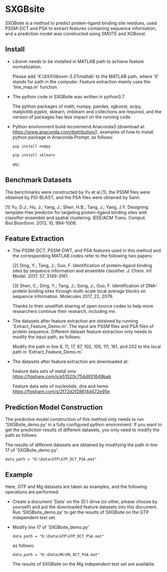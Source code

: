 # SXGBsite  
SXGBsite is a method to predict protein-ligand binding site residues, used PSSM-DCT and PSA to extract features containing sequence information, and a prediction model was constructed using SMOTE and XGBoost.  
  
## Install  
- Libsvm needs to be installed in MATLAB path to achieve feature normalization. 

    Please add 'X:\XXX\libsvm-3.21\matlab\' to the MATLAB path, where 'X' stands for path in the computer. Feature extraction mainly uses the 'line_map.m' function.  

- The python code in SXGBsite was written in python3.7. 

    The python packages of math, numpy, pandas, xgboost, scipy, matplotlib.pyplot, sklearn, imblearn and collections are required, and the version of packages has less impact on the running code.  
- Python environment build recommend Anaconda3 (download at: https://www.anaconda.com/distribution/), examples of how to install python package in Anaconda Prompt, as follows:  

    ```
    pip install numpy
    ```
    
    ```
    pip install sklearn
    ```
    etc.  
  
## Benchmark Datasets  
The benchmarks were constructed by Yu et al.[1], the PSSM files were obtained by PSI-BLAST, and the PSA files were obtained by Sann.  
  
[1] Yu, D.J.; Hu, J.; Yang, J.; Shen, H.B.; Tang, J.; Yang, J.Y. Designing template-free predictor for targeting protein-ligand binding sites with classifier ensemble and spatial clustering. IEEE/ACM Trans. Comput. Biol.Bioinform. 2013, 10, 994-1008.  
  
## Feature Extraction  
- The PSSM-DCT, PSSM-DWT, and PSA features used in this method and the corresponding MATLAB codes refer to the following two papers:  
  
  [2] Ding, Y.; Tang, J.; Guo, F. Identification of protein–ligand binding sites by sequence information and ensemble classifier. J. Chem. Inf. Model. 2017, 57, 3149-3161.  

  [3] Shen, C.; Ding, Y.; Tang, J.; Song, J.; Guo, F. Identification of DNA–protein binding sites through multi-scale local average blocks on sequence information. Molecules 2017, 22, 2079.  

  Thanks to their unselfish sharing of open source codes to help more researchers continue their research, including me.  

- The datasets after feature extraction are obtained by running 'Extract_Feature_Demo.m'. The input are PSSM files and PSA files of protein sequence. Different dataset feature extraction only needs to modify the input path, as follows:  

  Modify the path in line 8, 11, 17, 67, 102, 105, 111, 161, and 202 to the local path in 'Extract_Feature_Demo.m'.

- The datasets after feature extraction are downloaded at: 
  
  Feature data sets of metal ions  
  https://figshare.com/s/e51520c754d931649bab  

  Feature data sets of nucleotide, dna and heme  
  https://figshare.com/s/2f72d2f28614d472e95e  
  
## Prediction Model Construction  
The predictive model construction of this method only needs to run 'SXGBsite_demo.py' in a fully configured python environment. If you want to get the prediction results of different datasets, you only need to modify the path as follows:  

The results of different datasets are obtained by modifying the path in line 17 of 'SXGBsite_demo.py'.
```
data_path = "D:\Data\GTP\GTP_DCT_PSA.mat"
```
  
## Example  
Here, GTP and Mg datasets are taken as examples, and the following operations are performed:  
  
- Create a document 'Data' on the (D:) drive (or other, please choose by yourself) and put the downloaded feature datasets into this document. Run ‘SXGBsite_demo.py’ to get the results of SXGBsite on the GTP independent test set.  
  
- Modify line 17 of 'SXGBsite_demo.py'  

  ```
  data_path = "D:\Data\GTP\GTP_DCT_PSA.mat"
  ```  
  as follows:  

  ```
  data_path = "D:\Data\MG\MG_DCT_PSA.mat"
  ```  
  The results of SXGBsite on the Mg independent test set are available.
